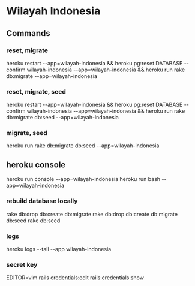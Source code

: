# Wilayah Indonesia

## Commands

### reset, migrate

heroku restart --app=wilayah-indonesia && heroku pg:reset DATABASE --confirm wilayah-indonesia --app=wilayah-indonesia && heroku run rake db:migrate --app=wilayah-indonesia 

### reset, migrate, seed

heroku restart --app=wilayah-indonesia && heroku pg:reset DATABASE --confirm wilayah-indonesia --app=wilayah-indonesia && heroku run rake db:migrate db:seed --app=wilayah-indonesia 

### migrate, seed

heroku run rake db:migrate db:seed --app=wilayah-indonesia 

## heroku console

heroku run console --app=wilayah-indonesia 
heroku run bash --app=wilayah-indonesia 

### rebuild database locally

rake db:drop db:create db:migrate
rake db:drop db:create db:migrate db:seed
rake db:seed

### logs

heroku logs --tail --app wilayah-indonesia

### secret key

EDITOR=vim rails credentials:edit
rails:credentials:show
